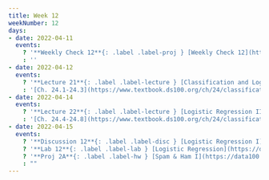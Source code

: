 ```yaml
---
title: Week 12
weekNumber: 12
days:
- date: 2022-04-11
  events:
    ? '**Weekly Check 12**{: .label .label-proj } [Weekly Check 12](https://forms.gle/TzopdDK7oFcv94ZU7) (due Apr 18)'
    : ''
- date: 2022-04-12
  events:
    ? '**Lecture 21**{: .label .label-lecture } [Classification and Logistic Regression I](lecture/lec21)'
    : '[Ch. 24.1-24.3](https://www.textbook.ds100.org/ch/24/classification_prob.html)'
- date: 2022-04-14
  events:
    ? '**Lecture 22**{: .label .label-lecture } [Logistic Regression II](lecture/lec22)'
    : '[Ch. 24.4-24.8](https://www.textbook.ds100.org/ch/24/classification_log_reg.html)'
- date: 2022-04-15
  events:
    ? '**Discussion 12**{: .label .label-disc } [Logistic Regression I](https://drive.google.com/file/d/14GfUZI6VRHIDgR5DmQgYB9om80enmLjC/view?usp=sharing)'
    ? '**Lab 12**{: .label .label-lab } [Logistic Regression](https://data100.datahub.berkeley.edu/hub/user-redirect/git-pull?repo=https%3A%2F%2Fgithub.com%2FDS-100%2Fsp22&branch=main&urlpath=lab%2Ftree%2Fsp22%2Flab%2Flab12%2Flab12.ipynb) (due Apr 19)'
    ? '**Proj 2A**{: .label .label-hw } [Spam & Ham I](https://data100.datahub.berkeley.edu/hub/user-redirect/git-pull?repo=https%3A%2F%2Fgithub.com%2FDS-100%2Fsp22&branch=main&urlpath=lab%2Ftree%2Fsp22%2Fproj%2Fproj2a%2Fproj2a.ipynb) (due Apr 21)'
    : ""
---
```

